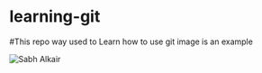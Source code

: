 # learning-git

#This repo way used to Learn how to use git image is an example

![Sabh Alkair](https://user-images.githubusercontent.com/89530900/201601767-217d17b4-0c64-431b-b522-86d8c4f920fd.gif)
